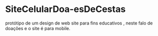 # SiteCelularDoa-esDeCestas
protótipo de um design de web site para fins educativos , neste falo de doações  e  o site é para mobile.
